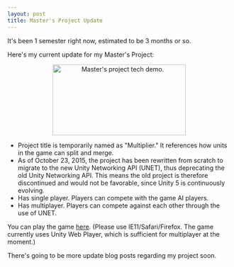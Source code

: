 ```yaml
---
layout: post
title: Master's Project Update
---
```


It's been 1 semester right now, estimated to be 3 months or so.

Here's my current update for my Master's Project:

<p style="text-align: center;"><img src="{{ site.baseurl }}/images/master_project/multiplier_demo.gif" alt="Master's project tech demo." style="width: 300px; height: 160px;" /><p/>

* Project title is temporarily named as "Multiplier." It references how units in the game can split and merge.   
* As of October 23, 2015, the project has been rewritten from scratch to migrate to the new Unity Networking API (UNET), thus deprecating the old Unity Networking API. This means the old project is therefore discontinued and would not be favorable, since Unity 5 is continuously evolving.    
* Has single player. Players can compete with the game AI players.    
* Has multiplayer. Players can compete against each other through the use of UNET.

You can play the game [here](http://tom-mai78101.itch.io/multiplier). (Please use IE11/Safari/Firefox. The game currently uses Unity Web Player, which is sufficient for multiplayer at the moment.)

There's going to be more update blog posts regarding my project soon.
